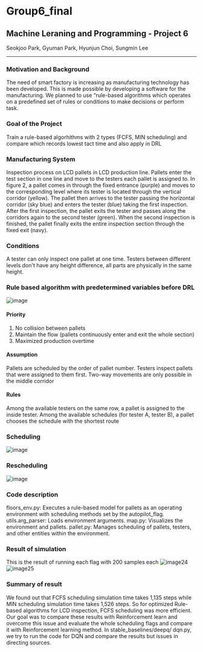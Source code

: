# Group6_final

## Machine Leraning and Programming - Project 6
Seokjoo Park, Gyuman Park, Hyunjun Choi, Sungmin Lee

---

### Motivation and Background 

The need of smart factory is increasing as manufacturing technology has been developed. This is made possible by developing a software for the manufacturing. 
We planned to use “rule-based algorithms which operates on a predefined set of rules or conditions to make decisions or perform task.
### Goal of the Project 

Train a rule-based algorhithms with 2 types (FCFS, MIN scheduling) and compare which records lowest tact time and also apply in DRL

### Manufacturing System 
Inspection process on LCD pallets in LCD production line. Pallets enter the test section in one line and move to the testers each pallet is assigned to. In figure 2, a pallet comes in through the fixed entrance (purple) and moves to the corresponding level where its tester is located through the vertical corridor (yellow). The pallet then arrives to the tester passing the horizontal corridor (sky blue) and enters the tester (blue) taking the first inspection. After the first inspection, the pallet exits the tester and passes along the corridors again to the second tester (green). When the second inspection is finished, the pallet finally exits the entire inspection section through the fixed exit (navy).

### Conditions 
A tester can only inspect one pallet at one time. Testers between different levels don't have any height difference, all parts are physically in the same height.

### Rule based algorithm with predetermined variables before DRL
![image](https://github.com/seokjoopark/group6_final/assets/167041720/207f4fd7-342b-454a-9f05-943b28a3a69e)
#### Priority
1. No collision between pallets
2. Maintain the flow (pallets continuously enter and exit the whole section)
3. Maximized production overtime

#### Assumption
Pallets are scheduled by the order of pallet number. Testers inspect pallets that were assigned to them first. Two-way movements are only possible in the middle corridor

#### Rules
Among the available testers on the same row, a pallet is assigned to the inside tester. Among the available schedules (for tester A, tester B), a pallet chooses the schedule with the shortest route


### Scheduling
![image](https://github.com/seokjoopark/group6_final/assets/167041720/2518c521-a39b-4ade-81b9-935a9eca1a7b)

### Rescheduling
![image](https://github.com/seokjoopark/group6_final/assets/167041720/306c1f1e-8b16-438a-b7e5-0ea522caf03a)

### Code description

floors_env.py: Executes a rule-based model for pallets as an operating environment with scheduling methods set by the autopilot_flag.
utils.arg_parser: Loads environment arguments.
map.py: Visualizes the environment and pallets.
pallet.py: Manages scheduling of pallets, testers, and other entities within the environment.





### Result of simulation
This is the result of running each flag with 200 samples each
![image24](https://github.com/seokjoopark/group6_final/assets/167041720/5789a94b-4fb7-4169-8fad-cdc24113ee99)
![image25](https://github.com/seokjoopark/group6_final/assets/167041720/7b5a235b-bb51-4ff4-9e49-a1699685ada7)

### Summary of result
We found out that FCFS scheduling simulation time takes 1,135 steps while MIN scheduling simulation time takes 1,526 steps. So for optimized Rule-based algorithms for LCD inspection, FCFS scheduling was more efficient.
Our goal was to compare these results with Reinforcement learn and overcome this issue and evaluate the whole scheduling flags and compare it with Reinforcement learning method. 
In stable_baselines/deepq/ dqn.py, we try to run the code for DQN and compare the results but issues in directing sources.


